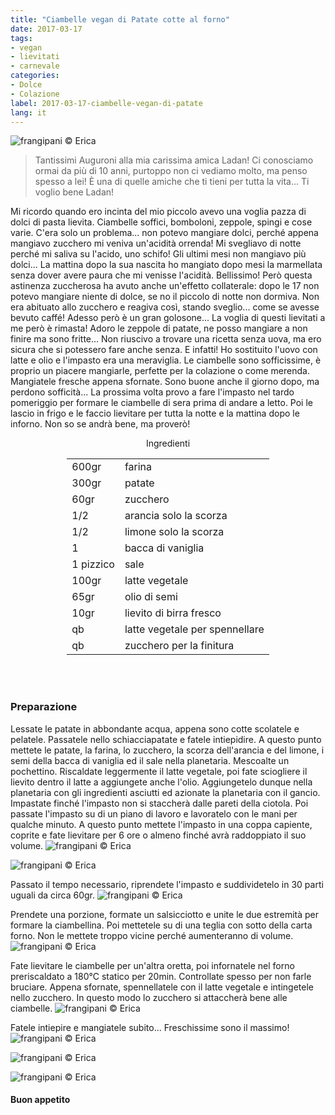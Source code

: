 ```yaml
---
title: "Ciambelle vegan di Patate cotte al forno"
date: 2017-03-17
tags:
- vegan
- lievitati
- carnevale
categories:
- Dolce
- Colazione 
label: 2017-03-17-ciambelle-vegan-di-patate
lang: it
---
```

![](../2017-03-17-ciambelle-vegan-di-patate-cotte-al-forno/header.jpg "frangipani © Erica")

> Tantissimi Auguroni alla mia carissima amica Ladan! Ci conosciamo ormai da più di 10 anni, purtoppo non ci vediamo molto, ma penso spesso a lei! È una di quelle amiche che ti tieni per tutta la vita... Ti voglio bene Ladan!

Mi ricordo quando ero incinta del mio piccolo avevo una voglia pazza di dolci di pasta lievita. Ciambelle soffici, bomboloni, zeppole, spingi e cose varie. C'era solo un problema... non potevo mangiare dolci, perché appena mangiavo zucchero mi veniva un'acidità orrenda! Mi svegliavo di notte perché mi saliva su l'acido, uno schifo! Gli ultimi mesi non mangiavo più dolci... La mattina dopo la sua nascita ho mangiato dopo mesi la marmellata senza dover avere paura che mi venisse l'acidità. Bellissimo! Però questa astinenza zuccherosa ha avuto anche un'effetto collaterale: dopo le 17 non potevo mangiare niente di dolce, se no il piccolo di notte non dormiva. Non era abituato allo zucchero e reagiva così, stando sveglio... come se avesse bevuto caffé! Adesso però è un gran golosone... La voglia di questi lievitati a me però è rimasta! Adoro le zeppole di patate, ne posso mangiare a non finire ma sono fritte... Non riuscivo a trovare una ricetta senza uova, ma ero sicura che si potessero fare anche senza. E infatti! Ho sostituito l'uovo con latte e olio e l'impasto era una meraviglia. Le ciambelle sono sofficissime, è proprio un piacere mangiarle, perfette per la colazione o come merenda. Mangiatele fresche appena sfornate. Sono buone anche il giorno dopo, ma perdono sofficità... La prossima volta provo a fare l'impasto nel tardo pomeriggio per formare le ciambelle di sera prima di andare a letto. Poi le lascio in frigo e le faccio lievitare per tutta la notte e la mattina dopo le inforno. Non so se andrà bene, ma proverò!

<div id="wrapper" style="text-align: center">
  <div id="yourdiv" style="display: inline-block;">
    <div class="ingredients">
      <div class="ingredients-title">Ingredienti</div>
      <table>
        <tbody>
          </tr>
          <tr>
            <td>600gr</td>
            <td>farina</td>
          </tr>
          <tr>
            <td>300gr</td>
            <td>patate</td>
          </tr>
          <tr>
            <td>60gr</td>
            <td>zucchero</td>
          </tr>
          <tr>
            <td>1/2</td>
            <td>arancia solo la scorza</td>
          </tr>
          <tr>
            <td>1/2</td>
            <td>limone solo la scorza</td>
          </tr>
          <tr>
            <td>1</td>
            <td>bacca di vaniglia</td>
          </tr>
          <tr>
            <td>1 pizzico</td>
            <td>sale</td>
          </tr>
          <tr>
            <td>100gr</td>
            <td>latte vegetale</td>
          </tr>
          <tr>
            <td>65gr</td>
            <td>olio di semi</td>
          </tr>
          <tr>
            <td>10gr</td>
            <td>lievito di birra fresco</td>
          </tr>
          <tr>
            <td>qb</td>
            <td>latte vegetale per spennellare</td>
          </tr>
          <tr>
            <td>qb</td>
            <td>zucchero per la finitura</td>
          </tr>
        </tbody>
      </table>
      <br></br>
    </div>
  </div>
</div>


<h3>
  <font color="grey">
    <i class="fa-solid fa-gears"></i>
  </font> Preparazione
</h3>

Lessate le patate in abbondante acqua, appena sono cotte scolatele e pelatele. Passatele nello schiacciapatate e fatele intiepidire. A questo punto mettete le patate, la farina, lo zucchero, la scorza dell'arancia e del limone, i semi della bacca di vaniglia ed il sale nella planetaria. Mescoalte un pochettino. Riscaldate leggermente il latte vegetale, poi fate sciogliere il lievito dentro il latte a aggiungete anche l'olio. Aggiungetelo dunque nella planetaria con gli ingredienti asciutti ed azionate la planetaria con il gancio. Impastate finché l'impasto non si staccherà dalle pareti della ciotola. Poi passate l'impasto su di un piano di lavoro e lavoratelo con le mani per qualche minuto. A questo punto mettete l'impasto in una coppa capiente, coprite e fate lievitare per 6 ore o almeno finché avrà raddoppiato il suo volume.
![](../2017-03-17-ciambelle-vegan-di-patate-cotte-al-forno/impasto.jpg "frangipani © Erica")

![](../2017-03-17-ciambelle-vegan-di-patate-cotte-al-forno/impastolievitato.jpg "frangipani © Erica")

Passato il tempo necessario, riprendete l'impasto e suddividetelo in 30 parti uguali da circa 60gr.
![](../2017-03-17-ciambelle-vegan-di-patate-cotte-al-forno/porzioni.jpg "frangipani © Erica")

Prendete una porzione, formate un salsicciotto e unite le due estremità per formare la ciambellina. Poi mettetele su di una teglia con sotto della carta forno. Non le mettete troppo vicine perché aumenteranno di volume.
![](../2017-03-17-ciambelle-vegan-di-patate-cotte-al-forno/teglia.jpg "frangipani © Erica")

Fate lievitare le ciambelle per un'altra oretta, poi infornatele nel forno preriscaldato a 180°C statico per 20min. Controllate spesso per non farle bruciare. Appena sfornate, spennellatele con il latte vegetale e intingetele nello zucchero. In questo modo lo zucchero si attaccherà bene alle ciambelle. 
![](../2017-03-17-ciambelle-vegan-di-patate-cotte-al-forno/zucchero.jpg "frangipani © Erica")

Fatele intiepire e mangiatele subito... Freschissime sono il massimo!
![](../2017-03-17-ciambelle-vegan-di-patate-cotte-al-forno/risultato1.jpg "frangipani © Erica")

![](../2017-03-17-ciambelle-vegan-di-patate-cotte-al-forno/risultato2.jpg "frangipani © Erica")

![](../2017-03-17-ciambelle-vegan-di-patate-cotte-al-forno/risultato3.jpg "frangipani © Erica")

<h4>Buon appetito
  <font color="red">
    <i class="fa-regular fa-face-smile"></i>
  </font>
</h4>

